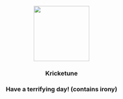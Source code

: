 <p align="center">
    <img src="https://raw.githubusercontent.com/PokeAPI/sprites/master/sprites/pokemon/402.png" width="150" height="150">
</p>
<h3 align="center"> <b>Kricketune</b></h3>
<h3 align="center">Have a terrifying day! (contains irony)</h3>
